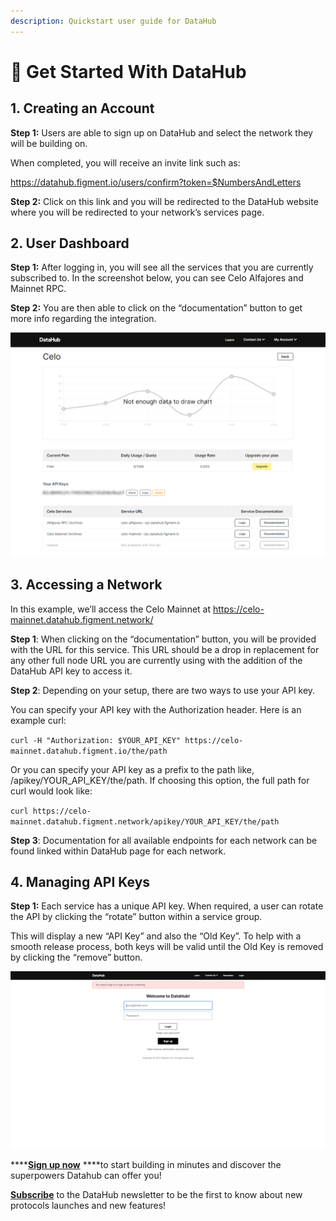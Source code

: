 ```yaml
---
description: Quickstart user guide for DataHub
---
```


# 🏁 Get Started With DataHub

## **1. Creating an Account**

**Step 1:** Users are able to sign up on DataHub and select the network they will be building on. 

When completed, you will receive an invite link such as:

https://datahub.figment.io/users/confirm?token=$NumbersAndLetters

**Step 2:** Click on this link and you will be redirected to the DataHub website where you will be redirected to your network’s services page.

## **2. User Dashboard**

**Step 1:** After logging in, you will see all the services that you are currently subscribed to. In the screenshot below, you can see Celo Alfajores and Mainnet RPC. 

**Step 2:** You are then able to click on the “documentation” button to get more info regarding the integration.

![](../.gitbook/assets/screenshot-2021-06-02-130130.png)

## **3. Accessing a Network**

In this example, we’ll access the Celo Mainnet at https://celo-mainnet.datahub.figment.network/

**Step 1**: When clicking on the “documentation” button, you will be provided with the URL for this service. This URL should be a drop in replacement for any other full node URL you are currently using with the addition of the DataHub API key to access it.

**Step 2**: Depending on your setup, there are two ways to use your API key.

You can specify your API key with the Authorization header. Here is an example curl:

`curl -H "Authorization: $YOUR_API_KEY" https://celo-mainnet.datahub.figment.io/the/path`

Or you can specify your API key as a prefix to the path like, /apikey/YOUR\_API\_KEY/the/path. If choosing this option, the full path for curl would look like:

`curl https://celo-mainnet.datahub.figment.network/apikey/YOUR_API_KEY/the/path`

**Step 3**: Documentation for all available endpoints for each network can be found linked within DataHub page for each network.

## **4. Managing API Keys**

**Step 1:** Each service has a unique API key. When required, a user can rotate the API by clicking the “rotate” button within a service group.

This will display a new “API Key” and also the “Old Key”. To help with a smooth release process, both keys will be valid until the Old Key is removed by clicking the “remove” button.

![DataHub Quick Tour](../.gitbook/assets/datahub-gif.gif)

\*\*\*\*[**Sign up now**](https://datahub.figment.io/sign_up) ****to start building in minutes and discover the superpowers Datahub can offer you! 

[**Subscribe**](https://datahub.figment.io/subscribe) to the DataHub newsletter to be the first to know about new protocols launches and new features! 


